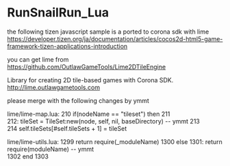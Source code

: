 RunSnailRun_Lua
===============

the following tizen javascript sample is a ported to corona sdk with lime https://developer.tizen.org/ja/documentation/articles/cocos2d-html5-game-framework-tizen-applications-introduction

you can get lime from https://github.com/OutlawGameTools/Lime2DTileEngine

Library for creating 2D tile-based games with Corona SDK. 
http://lime.outlawgametools.com

please merge with the following changes by ymmt

lime/lime-map.lua:
  210     if(nodeName == "tileset") then
  211       
  212:      tileSet = TileSet:new(node, self, nil, baseDirectory) -- ymmt
  213           
  214       self.tileSets[#self.tileSets + 1] = tileSet

lime/lime-utils.lua:
 1299     return require(_moduleName)
 1300   else
 1301:    return require(moduleName) -- ymmt  
 1302   end
 1303  
 
 
